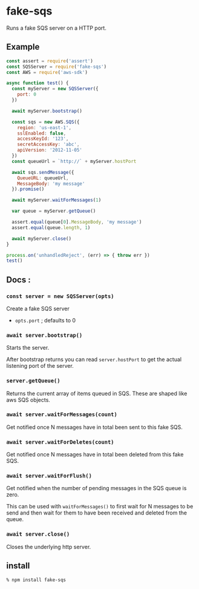 # fake-sqs

Runs a fake SQS server on a HTTP port.

## Example

```js
const assert = require('assert')
const SQSServer = require('fake-sqs')
const AWS = require('aws-sdk')

async function test() {
  const myServer = new SQSServer({
    port: 0
  })

  await myServer.bootstrap()

  const sqs = new AWS.SQS({
    region: 'us-east-1',
    sslEnabled: false,
    accessKeyId: '123',
    secretAccessKey: 'abc',
    apiVersion: '2012-11-05'
  })
  const queueUrl = `http://` + myServer.hostPort

  await sqs.sendMessage({
    QueueURL: queueUrl,
    MessageBody: 'my message'
  }).promise()

  await myServer.waitForMessages(1)

  var queue = myServer.getQueue()

  assert.equal(queue[0].MessageBody, 'my message')
  assert.equal(queue.length, 1)

  await myServer.close()
}

process.on('unhandledReject', (err) => { throw err })
test()
```

## Docs :

### `const server = new SQSServer(opts)`

Create a fake SQS server

- `opts.port` ; defaults to 0

### `await server.bootstrap()`

Starts the server.

After bootstrap returns you can read `server.hostPort` to get
the actual listening port of the server.

### `server.getQueue()`

Returns the current array of items queued in SQS. These are shaped
like aws SQS objects.

### `await server.waitForMessages(count)`

Get notified once N messages have in total been sent to this fake SQS.

### `await server.waitForDeletes(count)`

Get notified once N messages have in total been deleted from
this fake SQS.

### `await server.waitForFlush()`

Get notified when the number of pending messages in the SQS
queue is zero.

This can be used with `waitForMessages()` to first wait for N
messages to be send and then wait for them to have been received
and deleted from the queue.

### `await server.close()`

Closes the underlying http server.


## install

```
% npm install fake-sqs
```
